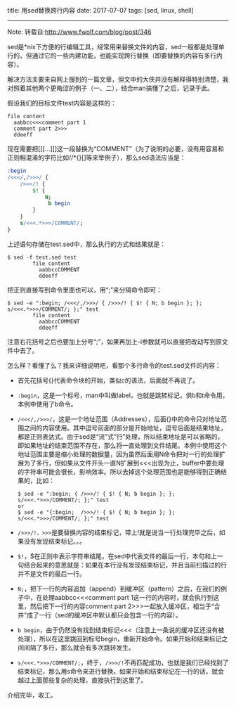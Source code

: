 title: 用sed替换跨行内容
date: 2017-07-07
tags: [sed, linux, shell]

---

Note: 转载自:http://www.fwolf.com/blog/post/346

sed是*nix下方便的行编辑工具，经常用来替换文件的内容，sed一般都是处理单行的，但通过它的一些内建功能，也能实现跨行替换（即要替换的内容有多行内容）。

解决方法主要来自网上搜到的一篇文章，但文中的大侠并没有解释得特别清楚，我对照着其他两个更晦涩的例子（一、二），结合man搞懂了之后，记录于此。

假设我们的目标文件test内容是这样的：
  ```
  file content
    aabbcc<<<comment part 1
    comment part 2>>>
    ddeeff
  ```
现在需要把[[[…]]]这一段替换为“COMMENT”（为了说明的必要，没有用容易和正则相混淆的字符比如//*{}[]等来举例子），那么sed语法应当是：
  ```sed
  :begin
  /<<</,/>>>/ {
      />>>/! {
          $! {
              N;
               b begin
          }
      }
      s/<<<.*>>>/COMMENT/;
  }
  ```
上述语句存储在test.sed中，那么执行的方式和结果就是：
```shell
$ sed -f test.sed test
        file content
          aabbccCOMMENT
          ddeeff
```
把正则直接写到命令里面也可以，用“;”来分隔命令即可：
  ```shell
  $ sed -e ":begin; /<<</,/>>>/ { />>>/! { $! { N; b begin }; }; s/<<<.*>>>/COMMENT/; };" test
          file content
            aabbccCOMMENT
            ddeeff
  ```
注意右花括号之后也要加上分号“;”，如果再加上-i参数就可以直接把改动写到原文件中去了。

怎么样？看懂了么？我来详细说明吧，看那个多行命令的test.sed文件的内容：

- 首先花括号{}代表命令块的开始，类似c的语法，后面就不再说了。

- `:begin`，这是一个标号，man中叫做label，也就是跳转标记，供b和t命令用，本例中使用了b命令。

- `/<<</,/>>>/`，这是一个地址范围（Addresses），后面{}中的命令只对地址范围之间的内容使用。其中逗号前面的部分是开始地址，逗号后面是结束地址，都是正则表达式。由于sed是“流”式“行”处理，所以结束地址是可以省略的，即如果地址的结束范围不存在，那么将一直处理到文件结尾。本例中使用这个地址范围主要是缩小处理的数据量，因为虽然后面用N命令把对一行的处理扩展为了多行，但如果从文件开头一直N扩展到<<<出现为止，buffer中要处理的字符串可能会很长，影响效率。所以去掉这个处理范围也是能够得到正确结果的，比如：
  ```shell
  $ sed -e ":begin; { />>>/! { $! { N; b begin }; }; s/<<<.*>>>/COMMENT/; };" test
  or
  $ sed -e "{:begin;  />>>/! { $! { N; b begin }; }; s/<<<.*>>>/COMMENT/; };" test
  ```
- `/>>>/!，>>>`是要替换内容的结束标记，带上!就是说当一行处理完毕之后，如果没有发现结束标记。。。

- `$!`，$在正则中表示字符串结尾，在sed中代表文件的最后一行，本句和上一句结合起来的意思就是：如果在本行没有发现结束标记，并且当前扫描过的行并不是文件的最后一行。

- `N;`，把下一行的内容追加（append）到缓冲区（pattern）之后，在我们的例子中，在处理aabbcc<<<comment part 1这一行的内容时，就会执行到这里，然后把下一行的内容comment part 2>>>一起放入缓冲区，相当于“合并”成了一行（sed的缓冲区中默认都只会包含一行的内容）。

- `b begin`，由于仍然没有找到结束标记<<<（注意上一条说的缓冲区还没有被处理），所以在这里跳回到标号begin，重新开始命令。如果开始和结束标记之间间隔了多行，那么就会有多次跳转发生。

- `s/<<<.*>>>/COMMENT/;`，终于，`/>>>/!`不再匹配成功，也就是我们已经找到了结束标记，那么用s命令来进行替换。如果开始和结束标记在一行的话，就会越过上面那些复杂的处理，直接执行到这里了。

介绍完毕，收工。
